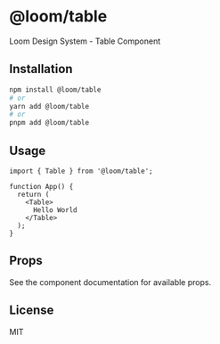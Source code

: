 # @loom/table

Loom Design System - Table Component

## Installation

```bash
npm install @loom/table
# or
yarn add @loom/table
# or
pnpm add @loom/table
```

## Usage

```tsx
import { Table } from '@loom/table';

function App() {
  return (
    <Table>
      Hello World
    </Table>
  );
}
```

## Props

See the component documentation for available props.

## License

MIT
